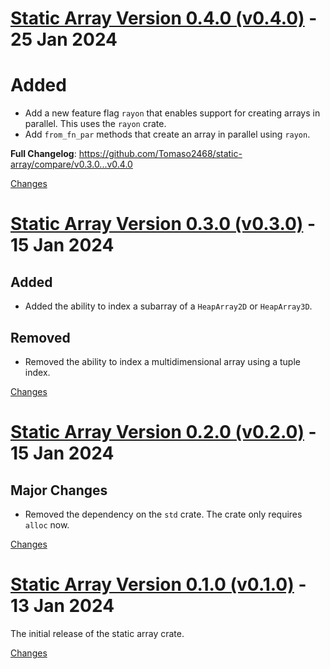 <a name="v0.4.0"></a>
# [Static Array Version 0.4.0 (v0.4.0)](https://github.com/Tomaso2468/static-array/releases/tag/v0.4.0) - 25 Jan 2024

# Added
- Add a new feature flag `rayon` that enables support for creating arrays in parallel. This uses the `rayon` crate.
- Add `from_fn_par` methods that create an array in parallel using `rayon`.

**Full Changelog**: https://github.com/Tomaso2468/static-array/compare/v0.3.0...v0.4.0

[Changes][v0.4.0]


<a name="v0.3.0"></a>
# [Static Array Version 0.3.0 (v0.3.0)](https://github.com/Tomaso2468/static-array/releases/tag/v0.3.0) - 15 Jan 2024

## Added
- Added the ability to index a subarray of a `HeapArray2D` or `HeapArray3D`.

## Removed
- Removed the ability to index a multidimensional array using a tuple index.

[Changes][v0.3.0]


<a name="v0.2.0"></a>
# [Static Array Version 0.2.0 (v0.2.0)](https://github.com/Tomaso2468/static-array/releases/tag/v0.2.0) - 15 Jan 2024

## Major Changes
- Removed the dependency on the `std` crate. The crate only requires `alloc` now.


[Changes][v0.2.0]


<a name="v0.1.0"></a>
# [Static Array Version 0.1.0 (v0.1.0)](https://github.com/Tomaso2468/static-array/releases/tag/v0.1.0) - 13 Jan 2024

The initial release of the static array crate.

[Changes][v0.1.0]


[v0.4.0]: https://github.com/Tomaso2468/static-array/compare/v0.3.0...v0.4.0
[v0.3.0]: https://github.com/Tomaso2468/static-array/compare/v0.2.0...v0.3.0
[v0.2.0]: https://github.com/Tomaso2468/static-array/compare/v0.1.0...v0.2.0
[v0.1.0]: https://github.com/Tomaso2468/static-array/tree/v0.1.0

<!-- Generated by https://github.com/rhysd/changelog-from-release v3.7.1 -->
